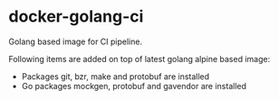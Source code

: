 # docker-golang-ci

Golang based image for CI pipeline.

Following items are added on top of latest golang alpine based image:

 * Packages git, bzr, make and protobuf are installed
 * Go packages mockgen, protobuf and gavendor are installed
